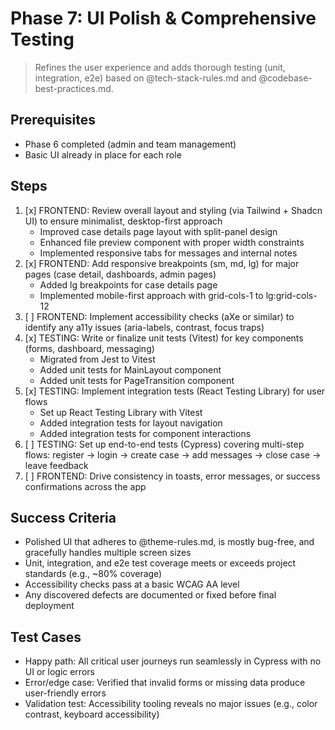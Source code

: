 # Phase 7: UI Polish & Comprehensive Testing

> Refines the user experience and adds thorough testing (unit, integration, e2e) based on @tech-stack-rules.md and @codebase-best-practices.md.

## Prerequisites
- Phase 6 completed (admin and team management)
- Basic UI already in place for each role

## Steps
1. [x] FRONTEND: Review overall layout and styling (via Tailwind + Shadcn UI) to ensure minimalist, desktop-first approach  
   - Improved case details page layout with split-panel design
   - Enhanced file preview component with proper width constraints
   - Implemented responsive tabs for messages and internal notes
2. [x] FRONTEND: Add responsive breakpoints (sm, md, lg) for major pages (case detail, dashboards, admin pages)  
   - Added lg breakpoints for case details page
   - Implemented mobile-first approach with grid-cols-1 to lg:grid-cols-12
3. [ ] FRONTEND: Implement accessibility checks (aXe or similar) to identify any a11y issues (aria-labels, contrast, focus traps)  
4. [x] TESTING: Write or finalize unit tests (Vitest) for key components (forms, dashboard, messaging)  
   - Migrated from Jest to Vitest
   - Added unit tests for MainLayout component
   - Added unit tests for PageTransition component
5. [x] TESTING: Implement integration tests (React Testing Library) for user flows
   - Set up React Testing Library with Vitest
   - Added integration tests for layout navigation
   - Added integration tests for component interactions
6. [ ] TESTING: Set up end-to-end tests (Cypress) covering multi-step flows: register -> login -> create case -> add messages -> close case -> leave feedback  
7. [ ] FRONTEND: Drive consistency in toasts, error messages, or success confirmations across the app

## Success Criteria
- Polished UI that adheres to @theme-rules.md, is mostly bug-free, and gracefully handles multiple screen sizes  
- Unit, integration, and e2e test coverage meets or exceeds project standards (e.g., ~80% coverage)  
- Accessibility checks pass at a basic WCAG AA level  
- Any discovered defects are documented or fixed before final deployment

## Test Cases
- Happy path: All critical user journeys run seamlessly in Cypress with no UI or logic errors  
- Error/edge case: Verified that invalid forms or missing data produce user-friendly errors  
- Validation test: Accessibility tooling reveals no major issues (e.g., color contrast, keyboard accessibility) 